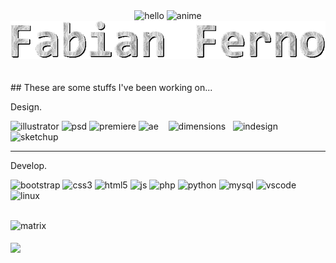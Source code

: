 <center>
<span>  
 <img src="https://i.giphy.com/media/LoCxWxf4M3SHqwXDBL/giphy.webp"  alt="hello"> 
 <img src="https://i.giphy.com/media/Yc65Sk2Hwkzgk/giphy.webp" height="320px"  alt="anime">
 </span>
 <br>
 <img src="https://github.com/fabianferno/fabianferno/blob/main/name.gif?raw=true" >
</center>

<br>
<br>
## These are some stuffs I've been working on...
  
<span> 
  <p> Design. </p>
  <img height="70px" src="https://i.giphy.com/media/2uw4pRauXH8GBjBE1P/giphy.webp" alt="illustrator">
  <img height="70px" src="https://media0.giphy.com/media/fxpZKChLsC4wYtoFqg/giphy.gif" alt="psd">
  <img height="70px" src="https://media3.giphy.com/media/5C0euddWj9dccbOz1H/giphy.gif" alt="premiere">
  <img height="70px" src="https://media1.giphy.com/media/YWaWOJ7v6RfVRiZTYf/source.gif" alt="ae"> &nbsp;&nbsp;
  <img height="60px" src="https://i.giphy.com/media/Zsc3kzpEcWJoVBu1Ff/giphy.webp" alt="dimensions"> &nbsp;
  <img height="60px" src="https://media2.giphy.com/media/TjP5ll0BvBstkP7l8O/giphy.gif" alt="indesign"> &nbsp;
  <img height="80px" src="https://i.giphy.com/media/XfgJ8PF6cEklctTSbk/giphy.webp" alt="sketchup">
</span>

  <br>
  
  ----
<span >
 <p> Develop. </p>
  <img height="70px" src="https://media0.giphy.com/media/Sr8xDpMwVKOHUWDVRD/giphy.gif" alt="bootstrap">
  <img height="70px" src="https://media0.giphy.com/media/fsEaZldNC8A1PJ3mwp/giphy.gif" alt="css3">
  <img height="70px" src="https://media2.giphy.com/media/XAxylRMCdpbEWUAvr8/giphy.gif" alt="html5">
  <img height="70px" src="https://media1.giphy.com/media/dC3EHvqJ61hNReoxMV/giphy.gif" alt="js">
  <img height="70px" src="https://media1.giphy.com/media/JqDcpPX8vWahUny0pE/giphy.gif" alt="php">
  <img height="70px" src="https://media4.giphy.com/media/LMt9638dO8dftAjtco/giphy.gif" alt="python">
  <img height="70px" src="https://i.giphy.com/media/W71QxkQgCDM1WJYdFz/giphy.webp" alt="mysql">
  <img height="70px" src="https://media0.giphy.com/media/IdyAQJVN2kVPNUrojM/giphy.gif" alt="vscode">
  <img height="70px" src="https://omgfoss.com/wp-content/uploads/2019/02/linux.gif" alt="linux">
</span>
<br>
<br>

 <span><img src="https://media1.giphy.com/media/3pzLJifxEvLpe/giphy.gif" alt="matrix"> </span>
<br><br>
<a href="https://fabianferno.wordpress.com">
  <img align="center" src="https://github-readme-stats.vercel.app/api?username=fabianferno&show_icons=true&theme=dark&count_private=true&custom_title=fabianferno" />
</a> <br><br>


<!--
**fabianferno/fabianferno** is a ✨ _special_ ✨ repository because its `README.md` (this file) appears on your GitHub profile.
<img src="https://media2.giphy.com/media/zXmbOaTpbY6mA/giphy.gif?cid=ecf05e47aczec36hwropnwj8hldga7yqikvjt8d9pw2xxi3t&rid=giphy.gif" alt="matrix">
Here are some ideas to get you started:
<a href="https://fabianferno.wordpress.com">
  <img align="center" src="https://github-readme-stats.vercel.app/api/top-langs/?username=fabianferno&theme=dark" />
</a>


- 🔭 I’m currently working on ...
- 🌱 I’m currently learning ...
- 👯 I’m looking to collaborate on ...
- 🤔 I’m looking for help with ...
- 💬 Ask me about ...
- 📫 How to reach me: ...
- 😄 Pronouns: ...
- ⚡ Fun fact: ...
-->
